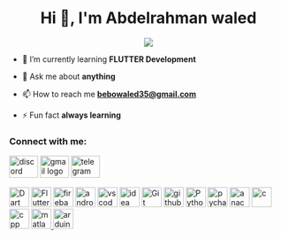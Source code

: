 <h1 align="center">Hi 👋, I'm Abdelrahman waled </h1>
<p align='center'>
<img src="https://readme-typing-svg.herokuapp.com?color=%2336BCF7&size=25&center=true&vCenter=true&width=433&height=75&lines=Mobile+Applications+Developer;">
</p>
	

- 🌱 I’m currently learning **FLUTTER Development**

- 💬 Ask me about **anything**

- 📫 How to reach me **bebowaled35@gmail.com**

- ⚡ Fun fact **always learning**

<h3 align="left">Connect with me:</h3>
<div align="left">
  <img src="https://raw.githubusercontent.com/maurodesouza/profile-readme-generator/master/src/assets/icons/social/discord/default.svg" width="52" height="40" alt="discord logo"  />
  <img src="https://raw.githubusercontent.com/maurodesouza/profile-readme-generator/master/src/assets/icons/social/gmail/default.svg" width="52" height="40" alt="gmail logo"  />
  <img src="https://raw.githubusercontent.com/maurodesouza/profile-readme-generator/master/src/assets/icons/social/telegram/default.svg" width="52" height="40" alt="telegram logo"  />
</div>


<a href="https://www.dart.com/" target="_blank" rel="noreferrer"><img src="https://skillicons.dev/icons?i=dart&theme=dark" width="36" height="36" alt="Dart" /></a>
<a href="https://www.flutter/" target="_blank" rel="noreferrer"><img src="https://skillicons.dev/icons?i=flutter&theme=dark" width="36" height="36" alt="Flutter" /></a>
<a href="https://www.firebase.com/" target="_blank" rel="noreferrer"><img src="https://skillicons.dev/icons?i=firebase&theme=dark" width="36" height="36" alt="firebase" /></a>
<a href="https://androidstudio.com/" target="_blank" rel="noreferrer"><img src="https://skillicons.dev/icons?i=androidstudio" width="36" height="36" alt="androidstudio" /></a>
<a href="https://www.vscode.com/" target="_blank" rel="noreferrer"><img src="https://skillicons.dev/icons?i=vscode&theme=dark" width="36" height="36" alt="vscode" /></a>
<a href="https://developer.idea.org/" target="_blank" rel="noreferrer"><img src="https://skillicons.dev/icons?i=idea" width="36" height="36" alt="idea"/></a>
<a href="https://git-scm.com/" target="_blank" rel="noreferrer"><img src="https://skillicons.dev/icons?i=git&theme=light" width="36" height="36" alt="Git" /></a>
<a href="https://www.github.com/" target="_blank" rel="noreferrer"><img src="https://skillicons.dev/icons?i=github" width="36" height="36" alt="github" /></a>
<a href="https://www.python.org/" target="_blank" rel="noreferrer"><img src="https://skillicons.dev/icons?i=py&&theme=dark" width="36" height="36" alt="Python" /></a>
<a href="https://pycharm.com/" target="_blank" rel="noreferrer"><img src="https://skillicons.dev/icons?i=pycharm&theme=light" width="36" height="36" alt="pycharm" /></a>
<a href="https://www.anaconda.org/" target="_blank" rel="noreferrer"><img src="https://skillicons.dev/icons?i=anaconda&theme=dark" width="36" height="36" alt="anaconda" /></a>
<a href="https://www.c.com/" target="_blank" rel="noreferrer"><img src="https://skillicons.dev/icons?i=c" width="36" height="36" alt="c" /></a>
<a href="https://www.cpp.org" target="_blank" rel="noreferrer"><img src="https://skillicons.dev/icons?i=cpp&theme=light" width="36" height="36" alt="cpp" /></a>
<a href="https://www.matlab.org" target="_blank" rel="noreferrer"><img src="https://skillicons.dev/icons?i=matlab&theme=light" width="36" height="36" alt="matlab" />
 <a href="https://www.arduino.org" target="_blank" rel="noreferrer"><img src="https://skillicons.dev/icons?i=arduino&theme=light" width="36" height="36" alt="arduino" /></a>

</a>
<h6>
</p>
<br>
<div align="center">
